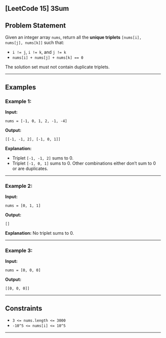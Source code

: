 ## \[LeetCode 15] 3Sum

## Problem Statement

Given an integer array `nums`, return all the **unique triplets** `[nums[i], nums[j], nums[k]]` such that:

* `i != j`, `i != k`, and `j != k`
* `nums[i] + nums[j] + nums[k] == 0`

The solution set must not contain duplicate triplets.

---

## Examples

### Example 1:

**Input:**

```
nums = [-1, 0, 1, 2, -1, -4]
```

**Output:**

```
[[-1, -1, 2], [-1, 0, 1]]
```

**Explanation:**

* Triplet `[-1, -1, 2]` sums to 0.
* Triplet `[-1, 0, 1]` sums to 0.
  Other combinations either don’t sum to 0 or are duplicates.

---

### Example 2:

**Input:**

```
nums = [0, 1, 1]
```

**Output:**

```
[]
```

**Explanation:**
No triplet sums to 0.

---

### Example 3:

**Input:**

```
nums = [0, 0, 0]
```

**Output:**

```
[[0, 0, 0]]
```

---

## Constraints

* `3 <= nums.length <= 3000`
* `-10^5 <= nums[i] <= 10^5`

---